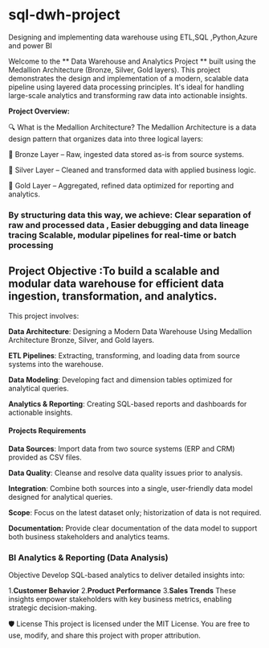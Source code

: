 # sql-dwh-project
Designing and implementing data warehouse using ETL,SQL ,Python,Azure and power BI

Welcome to the ** Data Warehouse and Analytics Project ** built using the Medallion Architecture (Bronze, Silver, Gold layers). This project demonstrates the design and implementation of a modern, scalable data pipeline using layered data processing principles. It's ideal for handling large-scale analytics and transforming raw data into actionable insights.

**Project Overview:**

🔍 What is the Medallion Architecture?
The Medallion Architecture is a data design pattern that organizes data into three logical layers:

🥉 Bronze Layer – Raw, ingested data stored as-is from source systems.

🥈 Silver Layer – Cleaned and transformed data with applied business logic.

🥇 Gold Layer – Aggregated, refined data optimized for reporting and analytics.

### By structuring data this way, we achieve: Clear separation of raw and processed data , Easier debugging and data lineage tracing Scalable, modular pipelines for real-time or batch processing

## Project Objective :To build a scalable and modular data warehouse for efficient data ingestion, transformation, and analytics.

This project involves:

**Data Architecture**: Designing a Modern Data Warehouse Using Medallion Architecture Bronze, Silver, and Gold layers.

**ETL Pipelines**: Extracting, transforming, and loading data from source systems into the warehouse.

**Data Modeling**: Developing fact and dimension tables optimized for analytical queries.

**Analytics & Reporting**: Creating SQL-based reports and dashboards for actionable insights.

#### Projects Requirements 

**Data Sources**: Import data from two source systems (ERP and CRM) provided as CSV files.

**Data Quality**: Cleanse and resolve data quality issues prior to analysis.

**Integration**: Combine both sources into a single, user-friendly data model designed for analytical queries.

**Scope**: Focus on the latest dataset only; historization of data is not required.

**Documentation:** Provide clear documentation of the data model to support both business stakeholders and analytics teams.

### BI Analytics & Reporting (Data Analysis)
Objective Develop SQL-based analytics to deliver detailed insights into:

1.**Customer Behavior**
2.**Product Performance**
3.**Sales Trends**
These insights empower stakeholders with key business metrics, enabling strategic decision-making.

🛡️ License
This project is licensed under the MIT License. You are free to use, modify, and share this project with proper attribution.
